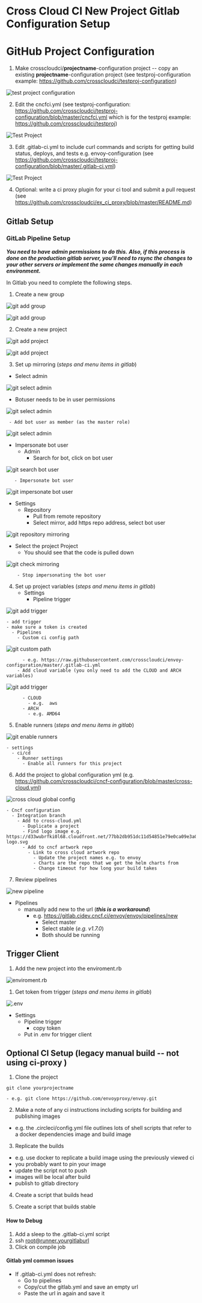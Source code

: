 # Cross Cloud CI New Project Gitlab Configuration Setup

# GitHub Project Configuration #
1. Make crosscloudci/**projectname**-configuration project -- copy an existing **projectname**-configuration project (see testproj-configuration example: https://github.com/crosscloudci/testproj-configuration) 

![test project configuration](https://raw.githubusercontent.com/crosscloudci/crosscloudci/master/testproj-configuration.png "testproj configuration")

2. Edit the cncfci.yml (see testproj-configuration: https://github.com/crosscloudci/testproj-configuration/blob/master/cncfci.yml which is for the testproj example: https://github.com/crosscloudci/testproj)

![Test Project](https://raw.githubusercontent.com/crosscloudci/crosscloudci/master/testprojectcncfciyml.png "Test Project cncfci.yml YML")

3. Edit .gitlab-ci.yml to include curl commands and scripts for getting build status, deploys, and tests e.g. envoy-configuration (see https://github.com/crosscloudci/testproj-configuration/blob/master/.gitlab-ci.yml)

![Test Project](https://raw.githubusercontent.com/crosscloudci/crosscloudci/master/testprojectgitlabyml.png "Test Project gitlab-ci.yml YML")

4. Optional: write a ci proxy plugin for your ci tool and submit a pull request (see https://github.com/crosscloudci/ex_ci_proxy/blob/master/README.md)

## Gitlab Setup
### GitLab Pipeline Setup
***You need to have admin permissions to do this.***
***Also, if this process is done on the production gitlab server, you'll need to rsync the changes to your other servers or implement the same changes manually in each environment.***

In Gitlab you need to complete the following steps.
 1. Create a new group
 
![git add group](https://raw.githubusercontent.com/crosscloudci/crosscloudci/master/gitlab-add-group.png "gitlab add group")
 
![git add group](https://raw.githubusercontent.com/crosscloudci/crosscloudci/master/gitlab-add-group-new.png "gitlab add group")
 
 2. Create a new project
 
![git add project](https://raw.githubusercontent.com/crosscloudci/crosscloudci/master/gitlab-add-project.png "gitlab add project")

![git add project](https://raw.githubusercontent.com/crosscloudci/crosscloudci/master/gitlab-add-project-new.png "gitlab add project")

 3. Set up mirroring (*steps and menu items in gitlab*)
   - Select admin
   
![git select admin](https://raw.githubusercontent.com/crosscloudci/crosscloudci/master/gitlab-project-admin.png "gitlab select admin")
 
   - Botuser needs to be in user permissions
    
![git select admin](https://raw.githubusercontent.com/crosscloudci/crosscloudci/master/gitlab-manage-access.png "gitlab select admin")
    
     - Add bot user as member (as the master role)
     
![git select admin](https://raw.githubusercontent.com/crosscloudci/crosscloudci/master/gitlab-add-bot-user.png "gitlab select admin")

   - Impersonate bot user
     - Admin
       - Search for bot, click on bot user

![git search bot user](https://raw.githubusercontent.com/crosscloudci/crosscloudci/master/gitlab-search-bot-user.png "gitlab search bot user")
	    
       - Impersonate bot user
	    
![git impersonate bot user](https://raw.githubusercontent.com/crosscloudci/crosscloudci/master/gitlab-impersonate-bot.png "gitlab impersonate bot user")	    
	    
   - Settings
     - Repository
       - Pull from remote repository
       - Select mirror, add https repo address, select bot user

![git repository mirroring ](https://raw.githubusercontent.com/crosscloudci/crosscloudci/master/gitlab-repository-mirroring.png "gitlab repository mirroring")
	    
   - Select the project Project
        - You should see that the code is pulled down
        
![git check mirroring ](https://raw.githubusercontent.com/crosscloudci/crosscloudci/master/gitlab-check-project-mirror.png "gitlab check mirroring")

        - Stop impersonating the bot user
4. Set up project variables (*steps and menu items in gitlab*)
    - Settings
        - Pipeline trigger

![git add trigger ](https://raw.githubusercontent.com/crosscloudci/crosscloudci/master/gitlab-add-pipeline-trigger.png "gitlab add trigger")

    - add trigger
    - make sure a token is created
      - Pipelines 
        - Custom ci config path

![git custom path ](https://raw.githubusercontent.com/crosscloudci/crosscloudci/master/gitlab-add-custom-gitlabciyml.png "gitlab custom path")
	    
          - e.g. https://raw.githubusercontent.com/crosscloudci/envoy-configuration/master/.gitlab-ci.yml
        - Add cloud variable (you only need to add the CLOUD and ARCH variables)

![git add trigger ](https://raw.githubusercontent.com/crosscloudci/crosscloudci/master/gitlab-add-secrets.png "gitlab add trigger")

          - CLOUD
            - e.g.  aws
          - ARCH
            - e.g. AMD64
5. Enable runners (*steps and menu items in gitlab*)

![git enable runners ](https://raw.githubusercontent.com/crosscloudci/crosscloudci/master/gitlab-enable-runners.png "gitlab enable runners")

    - settings
      - ci/cd
        - Runner settings
          - Enable all runners for this project
6. Add the project to global configuration yml (e.g. https://github.com/crosscloudci/cncf-configuration/blob/master/cross-cloud.yml)

![cross cloud global config](https://github.com/crosscloudci/crosscloudci/blob/master/add-project-cross-cloud-yml.png "cross cloud global config")

    - Cncf configuration
      - Integration branch
        - Add to cross-cloud.yml
          - Duplicate a project
          - Find logo image e.g. https://d33wubrfki0l68.cloudfront.net/77bb2db951dc11d54851e79e0ca09e3a02b276fa/9c0b7/img/envoy-logo.svg
          - Add to cncf artwork repo
            - Link to cross cloud artwork repo
              - Update the project names e.g. to envoy 
              - Charts are the repo that we get the helm charts from
              - Change timeout for how long your build takes
7. Review pipelines

![new pipeline](https://raw.githubusercontent.com/crosscloudci/crosscloudci/master/gitlab-new-pipeline.png "new pipeline")

  - Pipelines
    - manually add new to the url (***this is a workaround***)
      - e.g. https://gitlab.cidev.cncf.ci/envoy/envoy/pipelines/new
        - Select master
        - Select stable (*e.g. v1.7.0*)
        - Both should be running

## Trigger Client
1. Add the new project into the enviroment.rb

![enviroment.rb](https://raw.githubusercontent.com/crosscloudci/crosscloudci/master/gitlab-add-project-enviromentrb.png " environment.rb")

1. Get token from trigger (*steps and menu items in gitlab*)

![.env](https://raw.githubusercontent.com/crosscloudci/crosscloudci/master/gitlab-env.png " .env")

  - Settings
    - Pipeline trigger
      - copy token
    - Put in .env for trigger client

## Optional CI Setup (legacy manual build -- not using ci-proxy )

1.  Clone the project

```
git clone yourprojectname
```	
```
- e.g. git clone https://github.com/envoyproxy/envoy.git
```

2.  Make a note of any ci instructions including
scripts for building and publishing images

- e.g. the .circleci/config.yml file outlines lots of shell scripts
that refer to a docker dependencies image and build image

3. Replicate the builds

- e.g. use docker to replicate a build image using the previously viewed ci 
- you probably want to pin your image
- update the script not to push 
- images will be local after build
- publish to gitlab directory

4. Create a script that builds head 

5. Create a script that builds stable

#### How to Debug
1. Add a sleep to the .gitlab-ci.yml script
2. ssh root@runner.yourgitlaburl
3. Click on compile job

#### Gitlab yml common issues
- If .gitlab-ci.yml does not refresh: 
  - Go to pipelines
  - Copy/cut the gitlab.yml and save an empty url
  - Paste the url in again and save it


